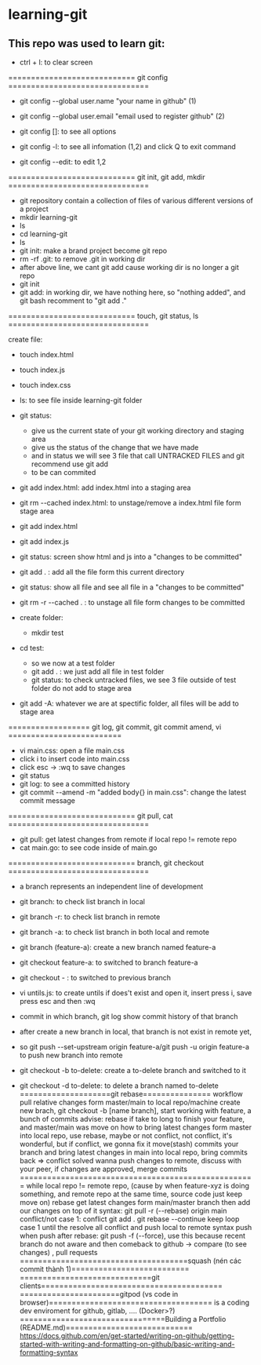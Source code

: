 # learning-git

## This repo was used to learn git: 

- ctrl + l: to clear screen

============================ git config ===============================
		
- git config --global user.name "your name in github" (1)
- git config --global user.email "email used to register github" (2)

- git config [<options>]: to see all options
- git config -l: to see all infomation (1,2) and click Q to exit command
- git config --edit: to edit 1,2

============================ git init, git add, mkdir <name-dir> ===============================
	
- git repository contain a collection of files of various different versions of a project
- mkdir learning-git
- ls
- cd learning-git
- ls
- git init: make a brand project become git repo
- rm -rf .git: to remove .git in working dir
- after above line, we cant git add cause working dir is no longer a git repo
- git init
- git add: in working dir, we have nothing here, so "nothing added", and git bash recomment to "git add ."
	
============================ touch, git status, ls ===============================
	
create file: 
- touch index.html

- touch index.js

- touch index.css

- ls: to see file inside learning-git folder

- git status: 
	- give us the current state of your git working directory and staging area
	- give us the status of the change that we have made
	- and in status we will see 3 file that call UNTRACKED FILES and git recommend use git add <file>
	- to be can commited
- git add index.html: add index.html into a staging area
- git rm --cached index.html: to unstage/remove a index.html file form stage area
- git add index.html
- git add index.js
- git status: screen show html and js into a "changes to be committed"
- git add . : add all the file form this current directory 
- git status: show all file and see all file in a "changes to be committed"
- git rm -r --cached . : to unstage all file form changes to be committed

- create folder:
	- mkdir test
- cd test: 
	- so we now at a test folder
	- git add . : we just add all file in test folder
	- git status: to check untracked files, we see 3 file outside of test folder do not add to stage area
- git add -A: whatever we are at spectific folder, all files will be add to stage area
	
================== git log, git commit, git commit amend, vi <name-file> =========================
	
- vi main.css: open a file main.css 
- click i to insert code into main.css
- click esc -> :wq to save changes
- git status
- git log: to see a committed history
- git commit --amend -m "added body{} in main.css": change the latest commit message
	
============================ git pull, cat <name-file> ===============================
	
- git pull: get latest changes from remote if local repo != remote repo
- cat main.go: to see code inside of main.go
	
============================ branch, git checkout ===============================
	
- a branch represents an independent line of development
- git branch: to check list branch in local
- git branch -r: to check list branch in remote
- git branch -a: to check list branch in both local and remote
- git branch (feature-a): create a new branch named feature-a
- git checkout feature-a: to switched to branch feature-a
- git checkout - : to switched to previous branch
- vi untils.js: to create untils if does't exist and open it, insert press i, save press esc and then :wq
- commit in which branch, git log show commit history of that branch
- after create a new branch in local, that branch is not exist in remote yet, 
- so git push --set-upstream origin feature-a/git push -u origin feature-a to push new branch into remote

- git checkout -b to-delete: create a to-delete branch and switched to it
- git checkout -d to-delete: to delete a branch named to-delete
====================git rebase===============
workflow
pull relative changes form master/main to local repo/machine 
create new brach, git checkout -b [name branch], start working with feature, a bunch of commits
advise: rebase
if take to long to finish your feature, and master/main was move on
how to bring latest changes form master into local repo, use rebase, maybe or not conflict,
not conflict, it's wonderful, but if conflict, we gonna fix it
move(stash) commits your branch and bring latest changes in main into local repo, bring commits back
=> conflict solved
wanna push changes to remote, discuss with your peer, if changes are approved, merge commits
====================================================
while local repo != remote repo, (cause by when feature-xyz is doing something, and remote repo at the 
same time, source code just keep move on)
rebase
get latest changes form main/master branch then add our changes on top of it
syntax: git pull -r (--rebase) origin main 
conflict/not
case 1: conflict
git add .
git rebase --continue
keep loop case 1 until the resolve all conflict and push local to remote
syntax push when push after rebase: git push -f (--force), use this because recent branch do not aware
and then comeback to github -> compare (to see changes) , pull requests
=====================================squash (nén các commit thành 1)==========================
=============================git clients========================================
======================gitpod (vs code in browser)====================================
is a coding dev enviroment for github, gitlab, .... (Docker>?)
================================Building a Portfolio (README.md)============================
https://docs.github.com/en/get-started/writing-on-github/getting-started-with-writing-and-formatting-on-github/basic-writing-and-formatting-syntax
